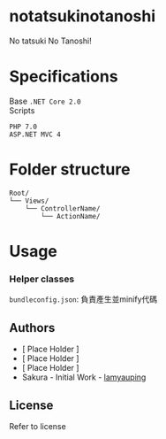 # notatsukinotanoshi
No tatsuki No Tanoshi!

# Specifications
Base `.NET Core 2.0`  
Scripts
```
PHP 7.0
ASP.NET MVC 4
```

# Folder structure
```
Root/
└── Views/
    └── ControllerName/
        └── ActionName/
```

# Usage
### Helper classes
`bundleconfig.json`: 負責產生並minify代碼

## Authors
* [ Place Holder ]
* [ Place Holder ]
* [ Place Holder ]
* Sakura - Initial Work - [lamyauping](https://github.com/lamyauping)

## License
Refer to license
